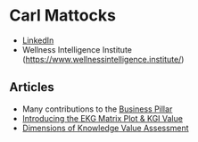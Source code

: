 # Carl Mattocks

- [LinkedIn](https://www.linkedin.com/in/carlmattocks/)
- Wellness Intelligence Institute (https://www.wellnessintelligence.institute/)

## Articles

- Many contributions to the [Business Pillar](https://maturity-model.ekgf.org/pillar/business)
- [Introducing the EKG Matrix Plot & KGI Value](http://maturity-model.ekgf.org/article/introducing-kgi/)
- [Dimensions of Knowledge Value Assessment](http://maturity-model.ekgf.org/article/dimensions-of-knowledge-value-assessment/)

